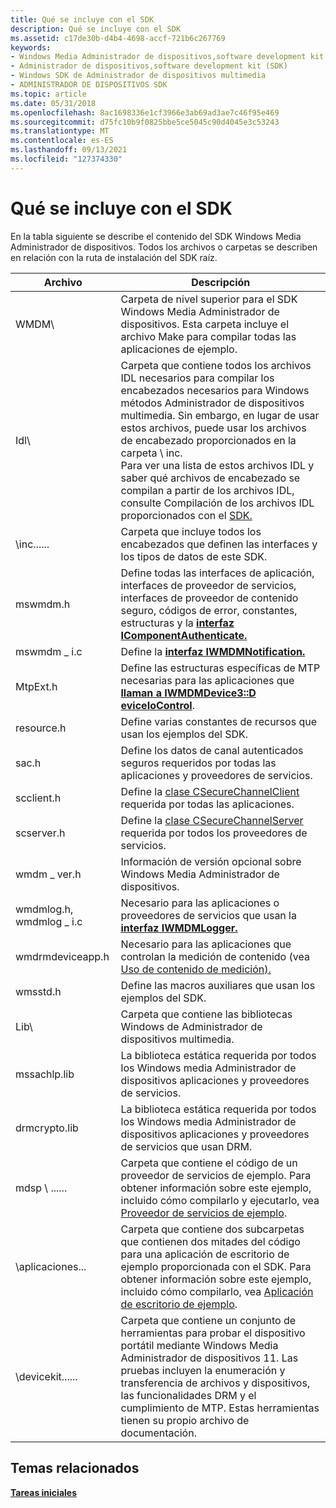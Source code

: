 ```yaml
---
title: Qué se incluye con el SDK
description: Qué se incluye con el SDK
ms.assetid: c17de30b-d4b4-4698-accf-721b6c267769
keywords:
- Windows Media Administrador de dispositivos,software development kit (SDK)
- Administrador de dispositivos,software development kit (SDK)
- Windows SDK de Administrador de dispositivos multimedia
- ADMINISTRADOR DE DISPOSITIVOS SDK
ms.topic: article
ms.date: 05/31/2018
ms.openlocfilehash: 8ac1698336e1cf3966e3ab69ad3ae7c46f95e469
ms.sourcegitcommit: d75fc10b9f0825bbe5ce5045c90d4045e3c53243
ms.translationtype: MT
ms.contentlocale: es-ES
ms.lasthandoff: 09/13/2021
ms.locfileid: "127374330"
---
```

# <a name="whats-included-with-the-sdk"></a>Qué se incluye con el SDK

En la tabla siguiente se describe el contenido del SDK Windows Media Administrador de dispositivos. Todos los archivos o carpetas se describen en relación con la ruta de instalación del SDK raíz.



| Archivo                       | Descripción                                                                                                                                                                                                                                                                                                                                                                                                                                         |
|----------------------------|-----------------------------------------------------------------------------------------------------------------------------------------------------------------------------------------------------------------------------------------------------------------------------------------------------------------------------------------------------------------------------------------------------------------------------------------------------|
| WMDM\\                     | Carpeta de nivel superior para el SDK Windows Media Administrador de dispositivos. Esta carpeta incluye el archivo Make para compilar todas las aplicaciones de ejemplo.                                                                                                                                                                                                                                                                                                              |
| Idl\\                      | Carpeta que contiene todos los archivos IDL necesarios para compilar los encabezados necesarios para Windows métodos Administrador de dispositivos multimedia. Sin embargo, en lugar de usar estos archivos, puede usar los archivos de encabezado proporcionados en la carpeta \\ inc.<br/> Para ver una lista de estos archivos IDL y saber qué archivos de encabezado se compilan a partir de los archivos IDL, consulte Compilación de los archivos IDL proporcionados con el [SDK.](compiling-the-idl-files-supplied-with-the-sdk.md)<br/> |
| \\inc......<br/>       | Carpeta que incluye todos los encabezados que definen las interfaces y los tipos de datos de este SDK.                                                                                                                                                                                                                                                                                                                                                         |
| mswmdm.h                   | Define todas las interfaces de aplicación, interfaces de proveedor de servicios, interfaces de proveedor de contenido seguro, códigos de error, constantes, estructuras y la [**interfaz IComponentAuthenticate.**](/windows/desktop/api/mswmdm/nn-mswmdm-icomponentauthenticate)                                                                                                                                                                                                                            |
| mswmdm \_ i.c                | Define la [**interfaz IWMDMNotification.**](/windows/desktop/api/mswmdm/nn-mswmdm-iwmdmnotification)                                                                                                                                                                                                                                                                                                                                                                               |
| MtpExt.h                   | Define las estructuras específicas de MTP necesarias para las aplicaciones que [**llaman a IWMDMDevice3::D eviceIoControl**](/windows/desktop/api/mswmdm/nf-mswmdm-iwmdmdevice3-deviceiocontrol).                                                                                                                                                                                                                                                                                                            |
| resource.h                 | Define varias constantes de recursos que usan los ejemplos del SDK.                                                                                                                                                                                                                                                                                                                                                                                         |
| sac.h                      | Define los datos de canal autenticados seguros requeridos por todas las aplicaciones y proveedores de servicios.                                                                                                                                                                                                                                                                                                                                                       |
| scclient.h                 | Define la [clase CSecureChannelClient](csecurechannelclient-class.md) requerida por todas las aplicaciones.                                                                                                                                                                                                                                                                                                                                              |
| scserver.h                 | Define la [clase CSecureChannelServer](csecurechannelserver-class.md) requerida por todos los proveedores de servicios.                                                                                                                                                                                                                                                                                                                                         |
| wmdm \_ ver.h                | Información de versión opcional sobre Windows Media Administrador de dispositivos.                                                                                                                                                                                                                                                                                                                                                                                    |
| wmdmlog.h, wmdmlog \_ i.c    | Necesario para las aplicaciones o proveedores de servicios que usan la [**interfaz IWMDMLogger.**](/windows/desktop/api/wmdmlog/nn-wmdmlog-iwmdmlogger)                                                                                                                                                                                                                                                                                                                                           |
| wmdrmdeviceapp.h           | Necesario para las aplicaciones que controlan la medición de contenido (vea [Uso de contenido de medición).](metering-content-usage.md)                                                                                                                                                                                                                                                                                                                                  |
| wmsstd.h                   | Define las macros auxiliares que usan los ejemplos del SDK.                                                                                                                                                                                                                                                                                                                                                                                                      |
| Lib\\                      | Carpeta que contiene las bibliotecas Windows de Administrador de dispositivos multimedia.                                                                                                                                                                                                                                                                                                                                                                                       |
| mssachlp.lib               | La biblioteca estática requerida por todos los Windows media Administrador de dispositivos aplicaciones y proveedores de servicios.                                                                                                                                                                                                                                                                                                                                                 |
| drmcrypto.lib              | La biblioteca estática requerida por todos los Windows media Administrador de dispositivos aplicaciones y proveedores de servicios que usan DRM.                                                                                                                                                                                                                                                                                                                                    |
| mdsp \\ ......<br/>      | Carpeta que contiene el código de un proveedor de servicios de ejemplo. Para obtener información sobre este ejemplo, incluido cómo compilarlo y ejecutarlo, vea [Proveedor de servicios de ejemplo](sample-service-provider.md).                                                                                                                                                                                                                                                    |
| \\aplicaciones...<br/>      | Carpeta que contiene dos subcarpetas que contienen dos mitades del código para una aplicación de escritorio de ejemplo proporcionada con el SDK. Para obtener información sobre este ejemplo, incluido cómo compilarlo, vea [Aplicación de escritorio de ejemplo](sample-desktop-application.md).                                                                                                                                                                                      |
| \\devicekit......<br/> | Carpeta que contiene un conjunto de herramientas para probar el dispositivo portátil mediante Windows Media Administrador de dispositivos 11. Las pruebas incluyen la enumeración y transferencia de archivos y dispositivos, las funcionalidades DRM y el cumplimiento de MTP. Estas herramientas tienen su propio archivo de documentación.                                                                                                                                                                                       |



 

## <a name="related-topics"></a>Temas relacionados

<dl> <dt>

[**Tareas iniciales**](getting-started.md)
</dt> </dl>

 

 





